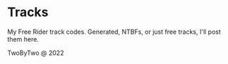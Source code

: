 # Tracks
My Free Rider track codes. Generated, NTBFs, or just free tracks, I'll post them here.

TwoByTwo @ 2022
